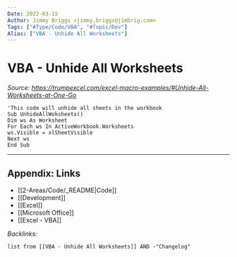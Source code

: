 ```yaml
---
Date: 2022-03-15
Author: Jimmy Briggs <jimmy.briggs@jimbrig.com>
Tags: ["#Type/Code/VBA", "#Topic/Dev"]
Alias: ["VBA - Unhide All Worksheets"]
---
```


# VBA - Unhide All Worksheets

*Source: https://trumpexcel.com/excel-macro-examples/#Unhide-All-Worksheets-at-One-Go*

```VBA
'This code will unhide all sheets in the workbook
Sub UnhideAllWoksheets()
Dim ws As Worksheet
For Each ws In ActiveWorkbook.Worksheets
ws.Visible = xlSheetVisible
Next ws
End Sub
```

***

## Appendix: Links

- [[2-Areas/Code/_README|Code]]
- [[Development]]
- [[Excel]]
- [[Microsoft Office]]
- [[Excel - VBA]]

*Backlinks:*

```dataview
list from [[VBA - Unhide All Worksheets]] AND -"Changelog"
```